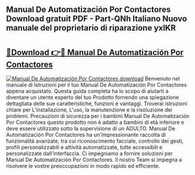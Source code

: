 ## Manual De Automatización Por Contactores Download gratuit PDF - Part-QNh Italiano Nuovo manuale del proprietario di riparazione yxlKR

# <h2><a href="http://dfdall3.blite.top/?on=Manual+De+Automatizaci%c3%b3n+Por+Contactores">🔗Download 👉🔴 Manual De Automatización Por Contactores</a></h2>

[![Manual De Automatización Por Contactores download](https://i.imgur.com/lujVjoI.png)](http://dfdall3.blite.top/?on=Manual+De+Automatizaci%c3%b3n+Por+Contactores)
Benvenuto nel manuale di Istruzioni per il tuo Manual De Automatización Por Contactores appena acquistato. Questa guida completa ha lo scopo di aiutarti a diventare un utente esperto del tuo Prodotto fornendo una spiegazione dettagliata delle sue caratteristiche, funzioni e vantaggi. Troverai istruzioni chiare per L'installazione, L'uso, la manutenzione e la risoluzione dei problemi. Precauzioni di sicurezza per i bambini Manual De Automatización Por Contactores questo prodotto non è adatto a bambini di età inferiore e deve essere utilizzato sotto la supervisione di un ADULTO. Manual De Automatización Por Contactores ha un'impressionante raccolta di funzionalità avanzate, tra cui riconoscimento facciale, controllo dei gesti, profili personalizzabili e attività automatizzate, tutte accessibili e personalizzate dall'interfaccia. Ci impegniamo a fornire soluzioni per Manual De Automatización Por Contactores. Il nostro Team si impegna a risolvere le vostre preoccupazioni in modo rapido ed efficiente.
